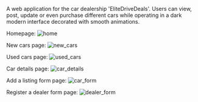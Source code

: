 A web application for the car dealership 'EliteDriveDeals'. Users can view, post, update or even purchase different cars while operating in a dark modern
interface decorated with smooth animations.

Homepage:
![home](https://github.com/Ivaylo2201/EliteDriveDeals/assets/120925473/96c575b6-e8f3-40ca-b1ce-03d2b0718f63)

New cars page:
![new_cars](https://github.com/Ivaylo2201/EliteDriveDeals/assets/120925473/183a084d-299b-4d19-9aec-54503c3bcaa0)

Used cars page:
![used_cars](https://github.com/Ivaylo2201/EliteDriveDeals/assets/120925473/6d143529-4f42-4d3d-9e25-aa169ed6648d)

Car details page:
![car_details](https://github.com/Ivaylo2201/EliteDriveDeals/assets/120925473/52988152-1e26-4482-84a6-f16d902c9d2e)

Add a listing form page:
![car_form](https://github.com/Ivaylo2201/EliteDriveDeals/assets/120925473/845d642d-b2df-4f64-8bfc-1f7c77e08b99)

Register a dealer form page:
![dealer_form](https://github.com/Ivaylo2201/EliteDriveDeals/assets/120925473/844da4c3-38d2-443e-a05c-c10d771bb5d6)
